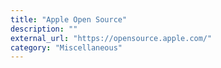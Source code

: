 ```yaml
---
title: "Apple Open Source"
description: ""
external_url: "https://opensource.apple.com/"
category: "Miscellaneous"
---
```


